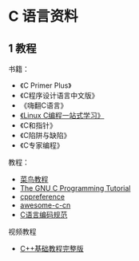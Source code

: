 # C 语言资料

## 1 教程

书籍：

- 《C Primer Plus》
- 《C程序设计语言中文版》
- 《嗨翻C语言》
- [《Linux C编程一站式学习》](https://akaedu.github.io/book/)
- 《C和指针》
- 《C陷阱与缺陷》
- 《C专家编程》

教程：

- [菜鸟教程](https://www.runoob.com/cprogramming/c-tutorial.html)
- [The GNU C Programming Tutorial](http://www.crasseux.com/books/ctutorial/)
- [cppreference](http://zh.cppreference.com/w/%E9%A6%96%E9%A1%B5)
- [awesome-c-cn](https://github.com/jobbole/awesome-c-cn)
- [C语言编码规范](http://www.jianshu.com/p/0c29795c31fe)

视频教程

- [C++基础教程完整版](http://yun.itheima.com/course/c55.html?hm)